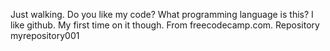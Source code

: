 Just walking.
Do you like my code? 
What programming language is this?
I like github.
My first time on it though. 
From freecodecamp.com.
Repository myrepository001
